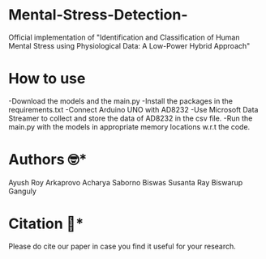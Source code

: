 # Mental-Stress-Detection-

Official implementation of "Identification and Classification of Human Mental Stress using Physiological Data: A Low-Power Hybrid Approach"

# How to use
-Download the models and the main.py
-Install the packages in the requirements.txt
-Connect Arduino UNO with AD8232
-Use Microsoft Data Streamer to collect and store the data of AD8232 in the csv file.
-Run the main.py with the models in appropriate memory locations w.r.t the code.

# Authors :nerd_face:*
Ayush Roy
Arkaprovo Acharya
Saborno Biswas
Susanta Ray
Biswarup Ganguly

# Citation :thinking:*
Please do cite our paper in case you find it useful for your research.

